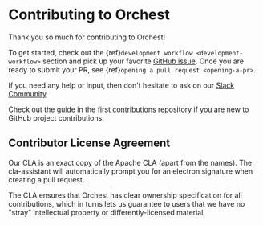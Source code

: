 # Contributing to Orchest

Thank you so much for contributing to Orchest!

To get started, check out the {ref}`development workflow <development-workflow>` section and pick up
your favorite [GitHub issue](https://github.com/TapTarget/TTO/issues?q=is%3Aopen+is%3Aissue+label%3A%22good+first+issue%22).
Once you are ready to submit your PR, see {ref}`opening a pull request <opening-a-pr>`.

If you need any help or input, then don't hesitate to ask on our [Slack Community](https://join.slack.com/t/orchest/shared_invite/zt-g6wooj3r-6XI8TCWJrXvUnXKdIKU_8w).

Check out the guide in the [first contributions](https://github.com/firstcontributions/first-contributions) repository if you are new to GitHub
project contributions.

## Contributor License Agreement

Our CLA is an exact copy of the Apache CLA (apart from the names). The cla-assistant will
automatically prompt you for an electron signature when creating a pull request.

The CLA ensures that Orchest has clear ownership specification for all contributions, which in turns
lets us guarantee to users that we have no "stray" intellectual property or differently-licensed
material.
